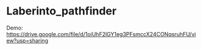 # Laberinto_pathfinder
 Demo: https://drive.google.com/file/d/1oiUhF2lGY1eg3PFsmccX24CONqsruhFU/view?usp=sharing 
